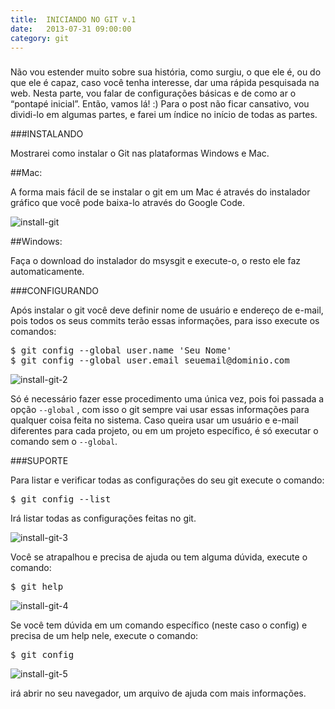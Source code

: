 ```yaml
---
title:  INICIANDO NO GIT v.1
date:   2013-07-31 09:00:00
category: git
---
```


<h3 id="internal-title-post" class="internal-title-post"></h3>

Não vou estender muito sobre sua história, como surgiu, o que ele é, ou do que ele é capaz, caso você tenha interesse, dar uma rápida pesquisada na web. Nesta parte, vou falar de configurações básicas e de como ar o “pontapé inicial”. Então, vamos lá! :) Para o post não ficar cansativo, vou dividi-lo em algumas partes, e farei um índice no início de todas as partes.

###INSTALANDO


Mostrarei como instalar o Git nas plataformas Windows e Mac.


##Mac:

A forma mais fácil de se instalar o git em um Mac é através do instalador gráfico que você pode baixa-lo através do Google Code.


![install-git](../images/install-git.png "Install Git")


##Windows:

Faça o download do instalador do msysgit e execute-o, o resto ele faz automaticamente.


###CONFIGURANDO


Após instalar o git você deve definir nome de usuário e endereço de e-mail, pois todos os seus commits terão essas informações, para isso execute os comandos:


<pre class="lang-shell">
$ git config --global user.name 'Seu Nome'
$ git config --global user.email seuemail@dominio.com
</pre>


![install-git-2](../images/install-git-2.png "Install Git 2")


Só é necessário fazer esse procedimento uma única vez, pois foi passada a opção `--global` , com isso o git sempre vai usar essas informações para qualquer coisa feita no sistema. Caso queira usar um usuário e e-mail diferentes para cada projeto, ou em um projeto específico, é só executar o comando sem o `--global`.


###SUPORTE


Para listar e verificar todas as configurações do seu git execute o comando:


<pre class="lang-shell">
$ git config --list
</pre>


Irá listar todas as configurações feitas no git.


![install-git-3](../images/install-git-3.png "Install Git 3")


Você se atrapalhou e precisa de ajuda ou tem alguma dúvida, execute o comando:


<pre class="lang-shell">
$ git help
</pre>


![install-git-4](../images/install-git-4.png "Install Git 4")


Se você tem dúvida em um comando específico (neste caso o config) e precisa de um help nele, execute o comando:


<pre class="lang-shell">
$ git config
</pre>


![install-git-5](../images/install-git-5.png "Install Git 5")


irá abrir no seu navegador, um arquivo de ajuda com mais informações.
